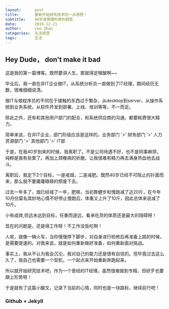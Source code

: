 ```yaml
---
layout:      post                   
title:       重新开始研究技术的一点感想！ 
subtitle:    40岁迷惘理科男的遐思  
date:        2019-12-21 
author:      Leo Zhao 
categories:  生活感悟 
tags:        生活
---
```


## Hey Dude， don't make it bad

这是我的第一篇博客。既然要讲人生，那就得足够酸啊~~ 

毕业后，我一直在非IT企业做IT，从系统分析员一直做到了IT经理，期间经历无数，很难细细说清。

做IT与做程序员的不同在于接触的东西过于繁杂，从desktop到server，从操作系统到业务系统，从软件开发到部署、上线、培训等等，不一而足。

除此之外，还有和其他用户部门的配合，和系统供应商的沟通，都要耗费很大精力。

简单来说，在非IT企业，部门阶级应该是这样的，业务部门 '>' 财务部门 '>' 人力资源部门 '>' 其他部门 '>' IT部


于是，在我40岁到来的时候，我离职了。不是公司待遇不好，也不是同事麻烦，纯粹是我有些累了。再加上颈椎病的折磨，让我很难有精力再去满身热血地去战斗。

离职后，我定下2个目标，一是戒烟，二是减肥。既然40岁已经不可阻止的扑面而来，那么就不要庸庸碌碌的颓废下去。

过去一年多了，烟已经戒了一年，肥嘛，当初靠健步和慢跑减了近20斤，在今年10月份莫名其妙地心情不好停止慢跑后，体重又上升了10斤，因此总体来说减了10斤。

小有成效,但远未达到目标，任重而道远，看来吃货的体质还是最大的阻碍呀！


现在的问题是，还是得工作呀！不工作没饭吃啊！

人呢，就像一辆火车，当你慢慢停下脚步，对自身进行检修后再准备上路的时候，是需要提速的。对我来说，就是如何重新做好准备，如何重新面对挑战。

事实上，我从不认为我会沉沦，我对自己的能力还是很有自信的。但毕竟过去这么久了，我自己也需要一个契机，一个起点来开始重新奔跑起来。

所以就开始研究技术吧，作为一个曾经的IT经理，虽然很难做到专精，但好歹也要跟上形势呀！

于是就有了这篇小酸文，记录下当前的心情，同时也是一块路标，继续前行吧！


### Github + Jekyll







